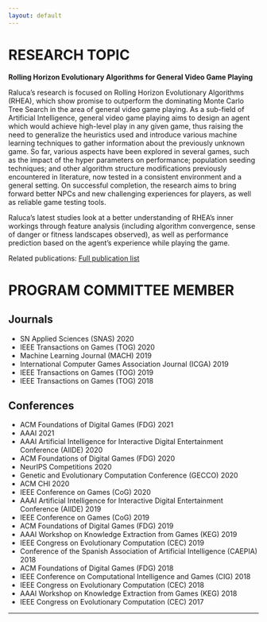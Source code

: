 ```yaml
---
layout: default
---
```


# [](#research-topic)RESEARCH TOPIC

<b>Rolling Horizon Evolutionary Algorithms for General Video Game Playing</b>

Raluca’s research is focused on Rolling Horizon Evolutionary Algorithms (RHEA), which show promise to outperform the dominating Monte Carlo Tree Search in the area of general video game playing. As a sub-field of Artificial Intelligence, general video game playing aims to design an agent which would achieve high-level play in any given game, thus raising the need to generalize the heuristics used and introduce various machine learning techniques to
gather information about the previously unknown game. So far, various aspects have been explored in several games, such as the impact of the hyper parameters on performance; population seeding techniques; and other
algorithm structure modifications previously encountered in literature, now tested in a consistent environment and a general setting. On successful completion, the research aims to bring forward better NPCs and new challenging experiences for players, as well as reliable game testing tools. 

Raluca’s latest studies look at a better understanding of RHEA’s inner workings through feature analysis (including algorithm convergence, sense of danger or fitness landscapes observed), as well as performance prediction based on the agent’s experience while playing the game.

Related publications: [Full publication list](publications)

# [](#pc-member)PROGRAM COMMITTEE MEMBER

## Journals
* SN Applied Sciences (SNAS) 2020
* IEEE Transactions on Games (TOG) 2020
* Machine Learning Journal (MACH) 2019
* International Computer Games Association Journal (ICGA) 2019
* IEEE Transactions on Games (TOG) 2019
* IEEE Transactions on Games (TOG) 2018

## Conferences
* ACM Foundations of Digital Games (FDG) 2021
* AAAI 2021
* AAAI Artificial Intelligence for Interactive Digital Entertainment Conference (AIIDE) 2020
* ACM Foundations of Digital Games (FDG) 2020
* NeurIPS Competitions 2020
* Genetic and Evolutionary Computation Conference (GECCO) 2020
* ACM CHI 2020
* IEEE Conference on Games (CoG) 2020
* AAAI Artificial Intelligence for Interactive Digital Entertainment Conference (AIIDE) 2019
* IEEE Conference on Games (CoG) 2019
* ACM Foundations of Digital Games (FDG) 2019
* AAAI Workshop on Knowledge Extraction from Games (KEG) 2019
* IEEE Congress on Evolutionary Computation (CEC) 2019
* Conference of the Spanish Association of Artificial Intelligence (CAEPIA) 2018
* ACM Foundations of Digital Games (FDG) 2018
* IEEE Conference on Computational Intelligence and Games (CIG) 2018
* IEEE Congress on Evolutionary Computation (CEC) 2018
* AAAI Workshop on Knowledge Extraction from Games (KEG) 2018
* IEEE Congress on Evolutionary Computation (CEC) 2017

<hr>

<div class="contactfooter"><a href="mailto:r.d.gaina@qmul.ac.uk"><i class="fas fa-envelope"></i></a> <a href="https://www.researchgate.net/profile/Raluca_Gaina"><i class="fab fa-researchgate"></i></a> <a href="https://scholar.google.co.uk/citations?user=tC5klQYAAAAJ"><i class="fab fa-google"></i></a> <a href="https://www.linkedin.com/in/raluca-gaina-347518114/"><i class="fab fa-linkedin"></i></a> <a href="https://twitter.com/b_gum22"><i class="fab fa-twitter"></i></a> <a href="https://publists.qmul.ac.uk/userprofile.html?uid=41431&em=false"><i class="fas fa-archive"></i></a></div>
